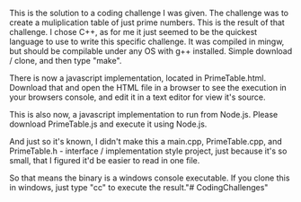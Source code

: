 This is the solution to a coding challenge I was given.
The challenge was to create a muliplication table of just prime numbers.
This is the result of that challenge.
I chose C++, as for me it just seemed to be the quickest language to use to write this specific challenge.
It was compiled in mingw, but should be compilable under any OS with g++ installed.
Simple download / clone, and then type "make".

There is now a javascript implementation, located in PrimeTable.html. Download that and open the HTML file in a browser to see the execution in your browsers console, and edit it in a text editor for view it's source.

This is also now, a javascript implementation to run from Node.js. Please download PrimeTable.js and execute it using Node.js.

And just so it's known, I didn't make this a main.cpp, PrimeTable.cpp, and PrimeTable.h - interface / implementation style project,
just because it's so small, that I figured it'd be easier to read in one file.

So that means the binary is a windows console executable. 
If you clone this in windows, just type "cc" to execute the result."# CodingChallenges" 

